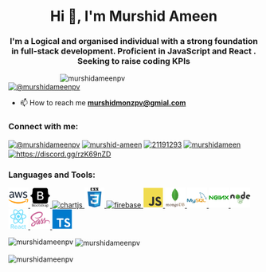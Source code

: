 <h1 align="center">Hi 👋, I'm Murshid Ameen</h1>
<h3 align="center">I'm a Logical and organised individual with a strong foundation in full-stack development. Proficient in JavaScript and React . Seeking to raise coding KPIs</h3>
<img align="right" width=400 src="https://cdn.dribbble.com/users/1162077/screenshots/3848914/programmer.gif" alt="murshidameenpv" /> 
<p align="left"> <a href="https://twitter.com/@murshidameenpv" target="blank"><img src="https://img.shields.io/twitter/follow/@murshidameenpv?logo=twitter&style=for-the-badge" alt="@murshidameenpv" /></a> </p>


- 📫 How to reach me **murshidmonzpv@gmial.com**

<h3 align="left">Connect with me:</h3>
<p align="left">
<a href="https://twitter.com/@murshidameenpv" target="blank"><img align="center" src="https://raw.githubusercontent.com/rahuldkjain/github-profile-readme-generator/master/src/images/icons/Social/twitter.svg" alt="@murshidameenpv" height="30" width="40" /></a>
<a href="https://linkedin.com/in/murshid-ameen" target="blank"><img align="center" src="https://raw.githubusercontent.com/rahuldkjain/github-profile-readme-generator/master/src/images/icons/Social/linked-in-alt.svg" alt="murshid-ameen" height="30" width="40" /></a>
<a href="https://stackoverflow.com/users/21191293" target="blank"><img align="center" src="https://raw.githubusercontent.com/rahuldkjain/github-profile-readme-generator/master/src/images/icons/Social/stack-overflow.svg" alt="21191293" height="30" width="40" /></a>
<a href="https://www.leetcode.com/murshidameen" target="blank"><img align="center" src="https://raw.githubusercontent.com/rahuldkjain/github-profile-readme-generator/master/src/images/icons/Social/leet-code.svg" alt="murshidameen" height="30" width="40" /></a>
  <a href="https://discord.gg/https://discord.gg/rzK69nZD" target="blank"><img align="center" src="https://raw.githubusercontent.com/rahuldkjain/github-profile-readme-generator/master/src/images/icons/Social/discord.svg" alt="https://discord.gg/rzK69nZD" height="30" width="40" /></a>
</p>

<h3 align="left">Languages and Tools:</h3>
<p align="left"> <a href="https://aws.amazon.com" target="_blank" rel="noreferrer"> <img src="https://raw.githubusercontent.com/devicons/devicon/master/icons/amazonwebservices/amazonwebservices-original-wordmark.svg" alt="aws" width="40" height="40"/> </a> <a href="https://getbootstrap.com" target="_blank" rel="noreferrer"> <img src="https://raw.githubusercontent.com/devicons/devicon/master/icons/bootstrap/bootstrap-plain-wordmark.svg" alt="bootstrap" width="40" height="40"/> </a> <a href="https://www.chartjs.org" target="_blank" rel="noreferrer"> <img src="https://www.chartjs.org/media/logo-title.svg" alt="chartjs" width="40" height="40"/> </a> <a href="https://www.w3schools.com/css/" target="_blank" rel="noreferrer"> <img src="https://raw.githubusercontent.com/devicons/devicon/master/icons/css3/css3-original-wordmark.svg" alt="css3" width="40" height="40"/> </a> <a href="https://firebase.google.com/" target="_blank" rel="noreferrer"> <img src="https://www.vectorlogo.zone/logos/firebase/firebase-icon.svg" alt="firebase" width="40" height="40"/> </a> <a href="https://developer.mozilla.org/en-US/docs/Web/JavaScript" target="_blank" rel="noreferrer"> <img src="https://raw.githubusercontent.com/devicons/devicon/master/icons/javascript/javascript-original.svg" alt="javascript" width="40" height="40"/> </a> <a href="https://www.mongodb.com/" target="_blank" rel="noreferrer"> <img src="https://raw.githubusercontent.com/devicons/devicon/master/icons/mongodb/mongodb-original-wordmark.svg" alt="mongodb" width="40" height="40"/> </a> <a href="https://www.mysql.com/" target="_blank" rel="noreferrer"> <img src="https://raw.githubusercontent.com/devicons/devicon/master/icons/mysql/mysql-original-wordmark.svg" alt="mysql" width="40" height="40"/> </a> <a href="https://www.nginx.com" target="_blank" rel="noreferrer"> <img src="https://raw.githubusercontent.com/devicons/devicon/master/icons/nginx/nginx-original.svg" alt="nginx" width="40" height="40"/> </a> <a href="https://nodejs.org" target="_blank" rel="noreferrer"> <img src="https://raw.githubusercontent.com/devicons/devicon/master/icons/nodejs/nodejs-original-wordmark.svg" alt="nodejs" width="40" height="40"/> </a> <a href="https://reactjs.org/" target="_blank" rel="noreferrer"> <img src="https://raw.githubusercontent.com/devicons/devicon/master/icons/react/react-original-wordmark.svg" alt="react" width="40" height="40"/> </a> <a href="https://sass-lang.com" target="_blank" rel="noreferrer"> <img src="https://raw.githubusercontent.com/devicons/devicon/master/icons/sass/sass-original.svg" alt="sass" width="40" height="40"/> </a> <a href="https://www.typescriptlang.org/" target="_blank" rel="noreferrer"> <img src="https://raw.githubusercontent.com/devicons/devicon/master/icons/typescript/typescript-original.svg" alt="typescript" width="40" height="40"/> </a> 
</p>

<p><img align="left" src="https://github-readme-stats.vercel.app/api/top-langs?username=murshidameenpv&show_icons=true&locale=en&layout=compact" alt="murshidameenpv" /></p>

<p>&nbsp;<img align="center" src="https://github-readme-stats.vercel.app/api?username=murshidameenpv&show_icons=true&locale=en" alt="murshidameenpv" /></p>

<p><img align="center" src="https://github-readme-streak-stats.herokuapp.com/?user=murshidameenpv&" alt="murshidameenpv" /></p>
